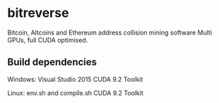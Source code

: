 # bitreverse
Bitcoin, Altcoins and Ethereum address collision mining software 
Multi GPUs, full CUDA optimised.

## Build dependencies

Windows:
Visual Studio 2015
CUDA 9.2 Toolkit

Linux:
env.sh and compile.sh
CUDA 9.2 Toolkit
